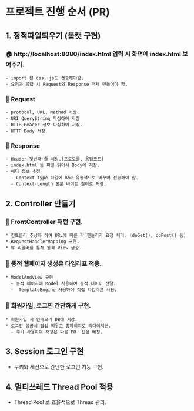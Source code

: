 # 프로젝트 진행 순서 (PR)
## 1. 정적파일띄우기 (톰캣 구현)
### 🏠 http://localhost:8080/index.html 입력 시 화면에 index.html 보여주기.
    - import 된 css, js도 전송해야함.
    - 요청과 응답 시 Request와 Response 객체 만들어야 함.

### 🦅 Request
    - protocol, URL, Method 저장.
    - URI QueryString 파싱하여 저장
    - HTTP Header 정보 파싱하여 저장. 
    - HTTP Body 저장.
### 🦐 Response
    - Header 첫번째 줄 세팅.(프로토콜, 응답코드)
    - index.html 등 파일 읽어서 Body에 저장.
    - 헤더 정보 수정
      - Context-type 파일에 따라 유동적으로 바꾸어 전송해야 함.
      - Context-Length 본문 바이트 길이로 저장.
    

## 2. Controller 만들기
### 🍎 FrontController 패턴 구현.
    * 컨트롤러 추상화 하여 URL에 따른 각 핸들러가 요청 처리. (doGet(), doPost() 등)
    * RequestHandlerMapping 구현.
    * 뷰 리졸버를 통해 동적 View 생성. 
### 🌿 동적 웹페이지 생성은 타임리프 적용.
    * ModelAndView 구현
      - 동적 페이지에 Model 사용하여 동적 데이터 전달.
      -  TemplateEngine 사용하여 직접 타임리프 사용.
### 🍉 회원가입, 로그인 간단하게 구현.
    * 회원가입 시 인메모리 DB에 저장.
    * 로그인 성공시 팝업 띄우고 홈페이지로 리다이렉션.
      - 쿠키 사용하여 저장은 다음 PR  진행 예정.

## 3. Session 로그인 구현
  - 쿠키와 세션으로 간단한 로그인 기능 구현.

## 4. 멀티쓰레드 Thread Pool 적용
  - Thread Pool 로 효율적으로 Thread 관리.
